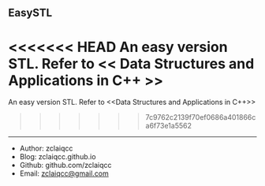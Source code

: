 ## EasySTL

<<<<<<< HEAD
An easy version STL. Refer to << Data Structures and Applications in C++ >>
=======
An easy version STL. Refer to <<Data Structures and Applications in C++>>
>>>>>>> 7c9762c2139f70ef0686a401866ca6f73e1a5562

---

 - Author: zclaiqcc
 - Blog: zclaiqcc.github.io
 - Github: github.com/zclaiqcc
 - Email: zclaiqcc@gmail.com